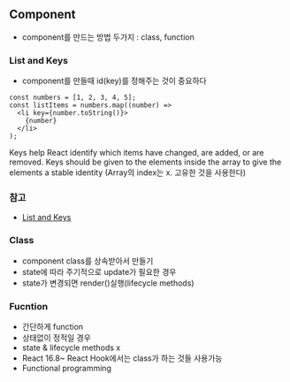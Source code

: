 ## Component
- component를 만드는 방법 두가지 : class, function

### List and Keys
- component를 만들때 id(key)를 정해주는 것이 중요하다
```
const numbers = [1, 2, 3, 4, 5];
const listItems = numbers.map((number) =>
  <li key={number.toString()}>
    {number}
  </li>
);
```
Keys help React identify which items have changed, are added, or are removed. Keys should be given to the elements inside the array to give the elements a stable identity
(Array의 index는 x. 고유한 것을 사용한다)

### 참고
- [List and Keys](https://reactjs.org/docs/lists-and-keys.html)

### Class
- component class를 상속받아서 만들기
- state에 따라 주기적으로 update가 필요한 경우
- state가 변경되면 render()실행(lifecycle methods)

### Fucntion
- 간단하게 function
- 상태없이 정적일 경우
- state & lifecycle methods x
- React 16.8~ React Hook에서는 class가 하는 것들 사용가능
- Functional programming

